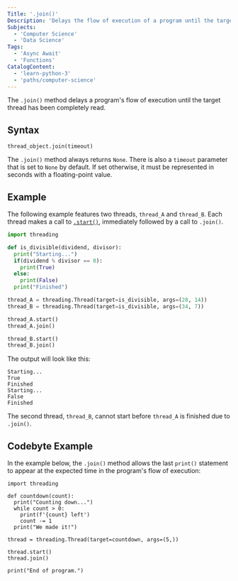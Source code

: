 ```yaml
---
Title: '.join()'
Description: 'Delays the flow of execution of a program until the target thread is completely read.'
Subjects:
  - 'Computer Science'
  - 'Data Science'
Tags:
  - 'Async Await'
  - 'Functions'
CatalogContent:
  - 'learn-python-3'
  - 'paths/computer-science'
---
```


The `.join()` method delays a program's flow of execution until the target thread has been completely read.

## Syntax

```pseudo
thread_object.join(timeout)
```

The `.join()` method always returns `None`. There is also a `timeout` parameter that is set to `None` by default. If set otherwise, it must be represented in seconds with a floating-point value.

## Example

The following example features two threads, `thread_A` and `thread_B`. Each thread makes a call to [`.start()`](https://www.codecademy.com/resources/docs/python/threading/start), immediately followed by a call to `.join()`.

```py
import threading

def is_divisible(dividend, divisor):
  print("Starting...")
  if(dividend % divisor == 0):
    print(True)
  else:
    print(False)
  print("Finished")

thread_A = threading.Thread(target=is_divisible, args=(28, 14))
thread_B = threading.Thread(target=is_divisible, args=(34, 7))

thread_A.start()
thread_A.join()

thread_B.start()
thread_B.join()
```

The output will look like this:

```shell
Starting...
True
Finished
Starting...
False
Finished
```

The second thread, `thread_B`, cannot start before `thread_A` is finished due to `.join()`.

## Codebyte Example

In the example below, the `.join()` method allows the last `print()` statement to appear at the expected time in the program's flow of execution:

```codebyte/python
import threading

def countdown(count):
  print("Counting down...")
  while count > 0:
    print(f'{count} left')
    count -= 1
  print("We made it!")

thread = threading.Thread(target=countdown, args=(5,))

thread.start()
thread.join()

print("End of program.")
```
